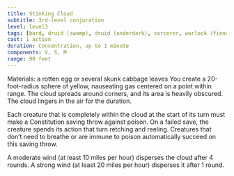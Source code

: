```yaml
---
title: Stinking Cloud
subtitle: 3rd-level conjuration
level: level3
tags: [bard, druid (swamp), druid (underdark), sorcerer, warlock (fiend), wizard, level3, conjuration]
cast: 1 action
duration: Concentration, up to 1 minute
components: V, S, M
range: 90 feet
---
```

Materials: a rotten egg or several skunk cabbage leaves
You create a 20-foot-radius sphere of yellow, nauseating gas centered on a point within range. The cloud spreads around corners, and its area is heavily obscured. The cloud lingers in the air for the duration.

Each creature that is completely within the cloud at the start of its turn must make a Constitution saving throw against poison. On a failed save, the creature spends its action that turn retching and reeling. Creatures that don’t need to breathe or are immune to poison automatically succeed on this saving throw.

A moderate wind (at least 10 miles per hour) disperses the cloud after 4 rounds. A strong wind (at least 20 miles per hour) disperses it after 1 round.